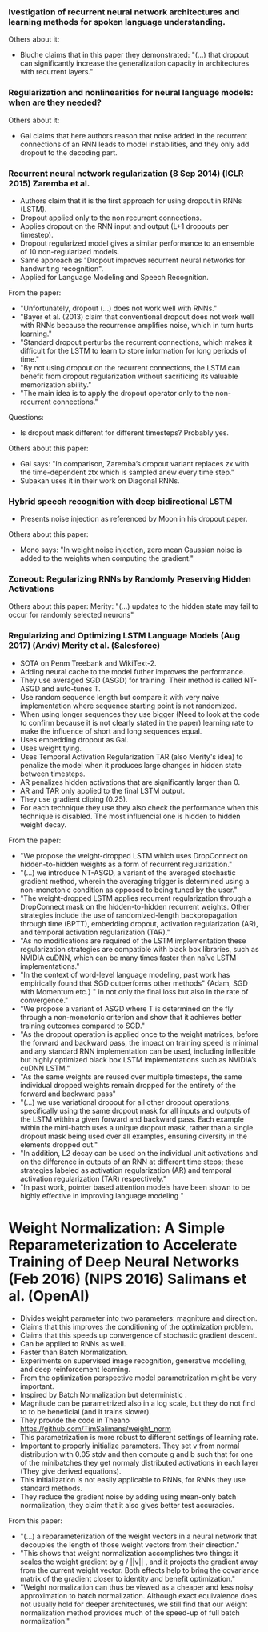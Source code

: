 ### Ivestigation of recurrent neural network architectures and learning methods for spoken language understanding.

Others about it:
- Bluche claims that in this paper they demonstrated: "(...) that dropout can significantly increase the generalization capacity in architectures with recurrent layers."


### Regularization and nonlinearities for neural language models: when are they needed?
Others about it:
- Gal claims that here authors reason that noise added in the recurrent connections of an RNN leads to model instabilities, and they only add dropout to the decoding part.



### Recurrent neural network regularization (8 Sep 2014) (ICLR 2015) Zaremba et al. 
- Authors claim that it is the first approach for using dropout in RNNs (LSTM).
- Dropout applied only to the non recurrent connections.
- Applies dropout on the RNN input and output (L+1 dropouts per timestep).
- Dropout regularized model gives a similar performance to an ensemble of 10 non-regularized models. 
- Same approach as "Dropout improves recurrent neural networks for handwriting recognition".
- Applied for Language Modeling and Speech Recognition.


From the paper:
- "Unfortunately, dropout (...) does not work well with RNNs."
- "Bayer et al. (2013) claim that conventional dropout does not work well with RNNs because the recurrence amplifies noise, which in turn hurts learning."
- "Standard dropout perturbs the recurrent connections, which makes it difficult for the LSTM to learn to store information for long periods of time."
- "By not using dropout on the recurrent connections, the LSTM can benefit from dropout regularization without sacrificing its valuable memorization ability."
- "The main idea is to apply the dropout operator only to the non-recurrent connections."

Questions: 
- Is dropout mask different for different timesteps? Probably yes.
	
Others about this paper:
- Gal says: "In comparison, Zaremba’s dropout variant replaces zx with the time-dependent ztx which is sampled anew every time step."
- Subakan uses it in their work on Diagonal RNNs.


### Hybrid speech recognition with deep bidirectional LSTM
- Presents noise injection as referenced by Moon in his dropout paper.

Others about this paper:
- Mono says: "In weight noise injection, zero mean Gaussian noise is added to the weights when computing the gradient."


### Zoneout: Regularizing RNNs by Randomly Preserving Hidden Activations


Others about this paper:
Merity: "(...) updates to the hidden state may fail to occur for randomly selected neurons"


### Regularizing and Optimizing LSTM Language Models (Aug 2017) (Arxiv) Merity et al. (Salesforce)
- SOTA on Penm Treebank and WikiText-2.
- Adding neural cache to the model futher improves the performance.
- They use  averaged SGD (ASGD) for training. Their method is called NT-ASGD and auto-tunes T.
- Use random sequence length but compare it with very naive implementation where sequence starting point is not randomized. 
- When using longer sequences they use bigger (Need to look at the code to confirm because it is not clearly stated in the paper) learning rate to make the influence of short and long sequences equal.
- Uses embedding dropout as Gal.
- Uses weight tying.
- Uses Temporal Activation Regularization TAR (also Merity's idea) to penalize the model when it produces large changes in hidden state between timesteps.
- AR penalizes hidden activations that are significantly larger than 0.
- AR and TAR only applied to the final LSTM output.
- They use gradient cliping (0.25).
- For each technique they use they also check the performance when this technique is disabled. The most influencial one is hidden to hidden weight decay.

From the paper:
- "We propose the weight-dropped LSTM which uses DropConnect on hidden-to-hidden weights as a form of recurrent regularization."
- "(...) we introduce NT-ASGD, a variant of the averaged stochastic gradient method, wherein the averaging trigger is determined using a non-monotonic condition as opposed to being tuned by the user."
- "The weight-dropped LSTM applies recurrent regularization through a DropConnect mask on the hidden-to-hidden recurrent weights. Other strategies include the use of randomized-length backpropagation through time (BPTT), embedding dropout, activation regularization (AR), and temporal activation regularization (TAR)."
- "As no modifications are required of the LSTM implementation these regularization strategies are compatible with black box libraries, such as NVIDIA cuDNN, which can be many times faster than naïve LSTM implementations."
- "In the context of word-level language modeling, past work has empirically found that SGD outperforms other methods" {Adam, SGD with Momentum etc.} " in not only the final loss but also in the rate of convergence."
- "We propose a variant of ASGD where T is determined on the fly through a non-monotonic criterion and show that it achieves better training outcomes compared to SGD."
- "As the dropout operation is applied once to the weight matrices, before the forward and backward pass, the impact on training speed is minimal and any standard RNN implementation can be used, including inflexible but highly optimized black box LSTM implementations such as NVIDIA’s cuDNN LSTM."
- "As the same weights are reused over multiple timesteps, the same individual dropped weights remain dropped for the entirety of the forward and backward pass"
- "(...) we use variational dropout for all other dropout operations, specifically using the same dropout mask for all inputs and outputs of the LSTM within a given forward and backward pass. Each example within the mini-batch uses a unique dropout mask, rather than a single dropout mask being used over all examples, ensuring diversity in the elements dropped out."
- "In addition, L2 decay can be used on the individual unit activations and on the difference in outputs of an RNN at different time steps; these strategies labeled as activation regularization (AR) and temporal activation regularization (TAR) respectively."
- "In past work, pointer based attention models have been shown to be highly effective in improving language modeling "

# Weight Normalization: A Simple Reparameterization to Accelerate Training of Deep Neural Networks (Feb 2016) (NIPS 2016) Salimans et al. (OpenAI)
- Divides weight parameter into two parameters: magniture and direction.
- Claims that this  improves the conditioning of the optimization problem.
- Claims that this speeds up convergence of stochastic gradient descent.
- Can be applied to RNNs as well.
- Faster than Batch Normalization.
- Experiments on supervised image recognition, generative modelling, and deep reinforcement learning.
- From the optimization perspective model parametrization might be very important.
- Inspired by Batch Normalization but deterministic .
- Magnitude can be parametrized also in a log scale, but they do not find to to be beneficial (and it trains slower).
- They provide the code in Theano https://github.com/TimSalimans/weight_norm
- This parametrization is more robust to different settings of learning rate.
- Important to properly initialize parameters. They set v from normal distribution with 0.05 stdv and then compute g and b such that for one of the minibatches they get normaly distributed activations in each layer (They give derived equations).
- This initialization is not easily applicable to RNNs, for RNNs they use standard methods.
- They reduce the gradient noise by adding using mean-only batch normalization, they claim that it also gives better test accuracies.


From this paper:
- "(...) a reparameterization of the weight vectors in a neural network that decouples the length of those weight vectors from their direction."
- "This shows that weight normalization accomplishes two things: it scales the weight gradient by g / ||v|| , and it projects the gradient away from the current weight vector. Both effects help to bring the covariance matrix of the gradient closer to identity and benefit optimization."
- "Weight normalization can thus be viewed as a cheaper and less noisy approximation to batch normalization. Although exact equivalence does not usually hold for deeper architectures, we still find that our weight normalization method provides much of the speed-up of full batch normalization."


